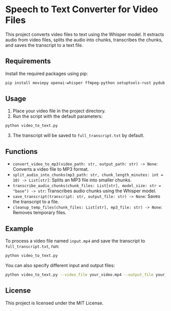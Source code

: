 # Speech to Text Converter for Video Files

This project converts video files to text using the Whisper model. It extracts audio from video files, splits the audio into chunks, transcribes the chunks, and saves the transcript to a text file.

## Requirements

Install the required packages using pip:

```bash
pip install moviepy openai-whisper ffmpeg-python setuptools-rust pydub
```

## Usage

1. Place your video file in the project directory.
2. Run the script with the default parameters:

```bash
python video_to_text.py
```

3. The transcript will be saved to `full_transcript.txt` by default.

## Functions

- `convert_video_to_mp3(video_path: str, output_path: str) -> None`: Converts a video file to MP3 format.
- `split_audio_into_chunks(mp3_path: str, chunk_length_minutes: int = 10) -> List[str]`: Splits an MP3 file into smaller chunks.
- `transcribe_audio_chunks(chunk_files: List[str], model_size: str = "base") -> str`: Transcribes audio chunks using the Whisper model.
- `save_transcript(transcript: str, output_file: str) -> None`: Saves the transcript to a file.
- `cleanup_temp_files(chunk_files: List[str], mp3_file: str) -> None`: Removes temporary files.

## Example

To process a video file named `input.mp4` and save the transcript to `full_transcript.txt`, run:

```bash
python video_to_text.py
```

You can also specify different input and output files:

```bash
python video_to_text.py --video_file your_video.mp4 --output_file your_transcript.txt
```

## License

This project is licensed under the MIT License.
